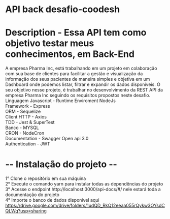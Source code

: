 # API  back desafio-coodesh

# Description -  Essa API tem como objetivo testar meus conhecimentos, em Back-End 

A empresa Pharma Inc, está trabalhando em um projeto em colaboração com sua base de clientes para facilitar a gestão e visualização da informação dos seus pacientes de maneira simples e objetiva em um Dashboard onde podemos listar, filtrar e expandir os dados disponíveis. O seu objetivo nesse projeto, é trabalhar no desenvolvimento da REST API da empresa Pharma Inc seguindo os requisitos propostos neste desafio.
<br />
Linguagem Javascript - Runtime Enviroment NodeJs
<br />
Framework - Express
<br />
ORM - Sequelize
<br />
Client HTTP - Axios
<br />
TDD - Jest & SuperTest
<br />
Banco - MYSQL
<br />
CRON - NodeCron
<br />
Documentation - Swagger Open api 3.0
<br />
Authentication - JWT

# -- Instalação do projeto -- #
1° Clone o repositório em sua máquina
<br />
2° Execute o comando yarn para instalar todas as dependências do projeto
<br />
3° Acesse o endpoint http://localhost:3000/api-docs/#/ nele estará toda a documentação do projeto
<br /> 
4° Importe o banco de dados disponível aqui  
https://drive.google.com/drive/folders/1udQD_RkQ12eeaa055rQykw3OYsdCQLWq?usp=sharing
